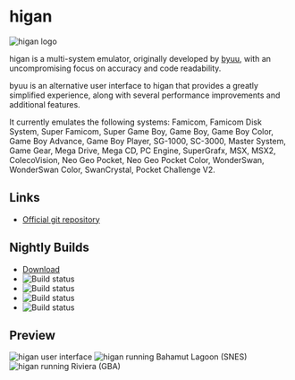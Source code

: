 higan
=====

![higan logo](https://byuu.org/images/higan/github/byuu-higan-logo.png)

higan is a multi-system emulator, originally developed by
[byuu](https://byuu.org/about), with an uncompromising focus on accuracy and
code readability.

byuu is an alternative user interface to higan that provides a greatly
simplified experience, along with several performance improvements and
additional features.

It currently emulates the following systems: Famicom, Famicom Disk System,
Super Famicom, Super Game Boy, Game Boy, Game Boy Color, Game Boy Advance,
Game Boy Player, SG-1000, SC-3000, Master System, Game Gear, Mega Drive,
Mega CD, PC Engine, SuperGrafx, MSX, MSX2, ColecoVision, Neo Geo Pocket,
Neo Geo Pocket Color, WonderSwan, WonderSwan Color, SwanCrystal,
Pocket Challenge V2.

Links
-----

  - [Official git repository](https://github.com/higan-emu/higan)

Nightly Builds
--------------

  - [Download](https://cirrus-ci.com/github/higan-emu/higan/master)
  - ![Build status](https://api.cirrus-ci.com/github/higan-emu/higan.svg?task=windows-x86_64-binaries)
  - ![Build status](https://api.cirrus-ci.com/github/higan-emu/higan.svg?task=macOS-x86_64-binaries)
  - ![Build status](https://api.cirrus-ci.com/github/higan-emu/higan.svg?task=linux-x86_64-binaries)
  - ![Build status](https://api.cirrus-ci.com/github/higan-emu/higan.svg?task=freebsd-x86_64-binaries)

Preview
-------

![higan user interface](https://byuu.org/images/higan/github/byuu-higan-user-interface.png)
![higan running Bahamut Lagoon (SNES)](https://byuu.org/images/higan/github/byuu-higan-bahamut-lagoon.png)
![higan running Riviera (GBA)](https://byuu.org/images/higan/github/byuu-higan-riviera.png)
